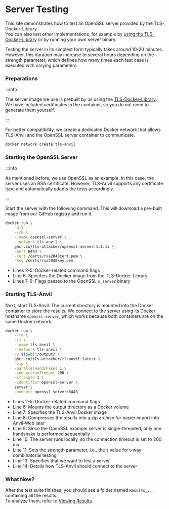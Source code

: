 # Server Testing

This site demonstrates how to test an OpenSSL server provided by the TLS-Docker-Library.  
You can also test other implementations, for example by [using the TLS-Docker-Library](/docs/Docker-Library) or by running your own server binary.

Testing the server in its simplest form typically takes around 10-20 minutes.  
However, this duration may increase to several hours depending on the strength parameter, which defines how many times each test case is executed with varying parameters.

### Preparations

:::info

The server image we use is prebuilt by us using the [TLS-Docker-Library](https://github.com/tls-attacker/tls-docker-library).  
We have included certificates in the container, so you do not need to generate them yourself.

:::

For better compatibility, we create a dedicated Docker network that allows TLS-Anvil and the OpenSSL server container to communicate.

```bash
docker network create tls-anvil
```

### Starting the OpenSSL Server

:::info

As mentioned before, we use OpenSSL as an example. In this case, the server uses an RSA certificate. However, TLS-Anvil supports any certificate type and automatically adapts the tests accordingly.

:::

Start the server with the following command. This will download a pre-built image from our GitHub registry and run it.

```bash showLineNumbers
docker run \
    -d \
    --rm \
    --name openssl-server \
    --network tls-anvil \
    ghcr.io/tls-attacker/openssl-server:1.1.1i \
    -port 8443 \
    -cert /certs/rsa2048cert.pem \
    -key /certs/rsa2048key.pem
```

* Lines 2-5: Docker-related command flags
* Line 6: Specifies the Docker image from the TLS-Docker-Library
* Lines 7-9: Flags passed to the OpenSSL `s_server` binary

### Starting TLS-Anvil

Next, start TLS-Anvil. The current directory is mounted into the Docker container to store the results. We connect to the server using its Docker hostname `openssl-server`, which works because both containers are on the same Docker network.

```bash showLineNumbers
docker run \
    --rm \
    -it \
    --name tls-anvil \
    --network tls-anvil \
    -v $(pwd):/output/ \
    ghcr.io/tls-attacker/tlsanvil:latest \
    -zip \
    -parallelHandshakes 1 \
    -connectionTimeout 200 \
    -strength 1 \
    -identifier openssl-server \
    server \
    -connect openssl-server:8443
```

* Lines 2-5: Docker-related command flags
* Line 6: Mounts the output directory as a Docker volume
* Line 7: Specifies the TLS-Anvil Docker image
* Line 8: Compresses the results into a zip archive for easier import into Anvil-Web later
* Line 9: Since the OpenSSL example server is single-threaded, only one handshake is performed sequentially
* Line 10: The server runs locally, so the connection timeout is set to 200 ms
* Line 11: Sets the strength parameter, i.e., the `t` value for t-way combinatorial testing
* Line 13: Specifies that we want to test a server
* Line 14: Details how TLS-Anvil should connect to the server

### What Now?

After the test suite finishes, you should see a folder named `Results_...` containing all the results.  
To analyze them, refer to [Viewing Results](Anvil-Web).
